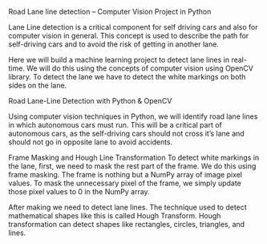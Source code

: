 Road Lane line detection – Computer Vision Project in Python

Lane Line detection is a critical component for self driving cars and also for computer vision in general. 
This concept is used to describe the path for self-driving cars and to avoid the risk of getting in another lane.

Here we will build a machine learning project to detect lane lines in real-time. We will do this using the concepts of computer vision using OpenCV library. 
To detect the lane we have to detect the white markings on both sides on the lane.

Road Lane-Line Detection with Python & OpenCV

Using computer vision techniques in Python, we will identify road lane lines in which autonomous cars must run. 
This will be a critical part of autonomous cars, as the self-driving cars should not cross it’s lane and should not go in opposite lane to avoid accidents.

Frame Masking and Hough Line Transformation
To detect white markings in the lane, first, we need to mask the rest part of the frame. 
We do this using frame masking. The frame is nothing but a NumPy array of image pixel values.
To mask the unnecessary pixel of the frame, we simply update those pixel values to 0 in the NumPy array.

After making we need to detect lane lines. The technique used to detect mathematical shapes like this is called Hough Transform.
Hough transformation can detect shapes like rectangles, circles, triangles, and lines.


